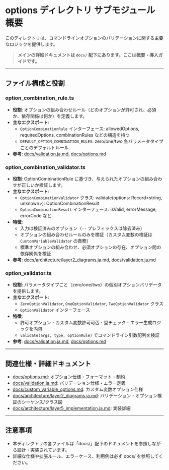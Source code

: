# options ディレクトリ サブモジュール概要

このディレクトリは、コマンドラインオプションのバリデーションに関する主要なロジックを提供します。

> **メインの詳細ドキュメントは `docs/` 配下にあります。ここは概要・導入ガイドです。**

---

## ファイル構成と役割

### option_combination_rule.ts
- **役割**: オプションの組み合わせルール（どのオプションが許可され、必須か、依存関係は何か）を定義します。
- **主なエクスポート**:
  - `OptionCombinationRule` インターフェース: allowedOptions, requiredOptions, combinationRules などの構造を持つ
  - `DEFAULT_OPTION_COMBINATION_RULES`: zero/one/two 各パラメータタイプごとのデフォルトルール
- **参考**: [docs/validation.ja.md](../../docs/validation.ja.md), [docs/options.md](../../docs/options.md)

### option_combination_validator.ts
- **役割**: OptionCombinationRule に基づき、与えられたオプションの組み合わせが正しいか検証します。
- **主なエクスポート**:
  - `OptionCombinationValidator` クラス: validate(options: Record<string, unknown>): OptionCombinationResult
  - `OptionCombinationResult` インターフェース: isValid, errorMessage, errorCode など
- **特徴**:
  - 入力は検証済みのオプション（`--` プレフィックスは除去済み）
  - オプションの組み合わせルールのみを検証（カスタム変数の検証は `CustomVariableValidator` の責務）
  - 標準オプションの組み合わせ、必須オプションの存在、オプション間の依存関係を検証
- **参考**: [docs/architecture/layer2_diagrams.ja.md](../../docs/architecture/layer2_diagrams.ja.md), [docs/validation.ja.md](../../docs/validation.ja.md)

### option_validator.ts
- **役割**: パラメータタイプごと（zero/one/two）の個別オプションバリデータを提供します。
- **主なエクスポート**:
  - `ZeroOptionValidator`, `OneOptionValidator`, `TwoOptionValidator` クラス
  - `OptionValidator` インターフェース
- **特徴**:
  - 許可オプション・カスタム変数許可可否・型チェック・エラー生成ロジックを内包
  - `validate(args, type, optionRule)` でコマンドライン引数配列を検証
- **参考**: [docs/validation.ja.md](../../docs/validation.ja.md), [docs/options.md](../../docs/options.md)

---

## 関連仕様・詳細ドキュメント
- [docs/options.md](../../docs/options.md): オプション仕様・フォーマット・制約
- [docs/validation.ja.md](../../docs/validation.ja.md): バリデーション仕様・エラー定義
- [docs/custom_variable_options.md](../../docs/custom_variable_options.md): カスタム変数オプション仕様
- [docs/architecture/layer2_diagrams.ja.md](../../docs/architecture/layer2_diagrams.ja.md): バリデーション・オプション検証のシーケンス/クラス図
- [docs/architecture/layer5_implementation.ja.md](../../docs/architecture/layer5_implementation.ja.md): 実装詳細

---

## 注意事項
- 本ディレクトリの各ファイルは「docs/」配下のドキュメントを参照しながら設計・実装されています。
- 詳細な仕様や拡張ルール、エラーケース、利用例は必ず docs/ を参照してください。 